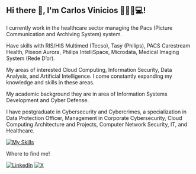 ## Hi there 👋, I'm Carlos Vinicios 👨🏻‍💻💻!

I currently work in the healthcare sector managing the Pacs (Picture Communication and Archiving System) system.

Have skills with RIS/HIS Multimed (Tecso), Tasy (Philips), PACS Carestream Health, Pixeon Aurora, Philips IntelliSpace, Microdata, Medical Imaging System (Rede D’or).

My areas of interested Cloud Computing, Information Security, Data Analysis, and Artificial Intelligence. I come constantly expanding my knowledge and skills in these areas.

My academic background they are in area of ​​Information Systems Development and Cyber ​​Defense.

I have postgraduate in Cybersecurity and Cybercrimes, a specialization in Data Protection Officer, Management in Corporate Cybersecurity, Cloud Computing Architecture and Projects, Computer Network Security, IT, and Healthcare.

[![My Skills](https://skillicons.dev/icons?i=azure,aws,linux,windows,python,git)](https://skillicons.dev)

Where to find me!

[![LinkedIn](https://img.shields.io/badge/linkedin-%230077B5.svg?style=for-the-badge&logo=linkedin&logoColor=white)](https://www.linkedin.com/in/carlosviniciosferreira)
[![X](https://img.shields.io/badge/X-%23000000.svg?style=for-the-badge&logo=X&logoColor=white)](https://x.com/cvini1976)

##

